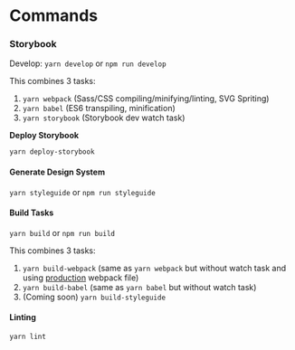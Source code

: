 # Commands

### Storybook

Develop: `yarn develop` or `npm run develop`

This combines 3 tasks:

1. `yarn webpack` \(Sass/CSS compiling/minifying/linting, SVG Spriting\)
2. `yarn babel` \(ES6 transpiling, minification\)
3. `yarn storybook` \(Storybook dev watch task\)

**Deploy Storybook**

`yarn deploy-storybook`

#### Generate Design System

`yarn styleguide` or `npm run styleguide`

#### Build Tasks

`yarn build` or `npm run build`

This combines 3 tasks:

1. `yarn build-webpack` \(same as `yarn webpack`  but without watch task and using [production](../configuration/webpack-and-build.md#project) webpack file\)
2. `yarn build-babel` \(same as `yarn babel` but without watch task\)
3. \(Coming soon\) `yarn build-styleguide`

#### Linting

`yarn lint`

